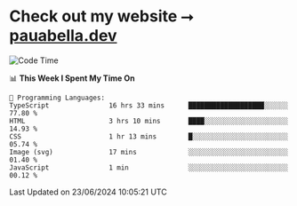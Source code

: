 # Check out my website ⭢ [pauabella.dev](https://pauabella.dev)

<!--START_SECTION:waka-->
![Code Time](http://img.shields.io/badge/Code%20Time-3%2C490%20hrs%2017%20mins-blue)

📊 **This Week I Spent My Time On** 

```text
💬 Programming Languages: 
TypeScript               16 hrs 33 mins      ███████████████████░░░░░░   77.80 % 
HTML                     3 hrs 10 mins       ████░░░░░░░░░░░░░░░░░░░░░   14.93 % 
CSS                      1 hr 13 mins        █░░░░░░░░░░░░░░░░░░░░░░░░   05.74 % 
Image (svg)              17 mins             ░░░░░░░░░░░░░░░░░░░░░░░░░   01.40 % 
JavaScript               1 min               ░░░░░░░░░░░░░░░░░░░░░░░░░   00.12 % 
```


 Last Updated on 23/06/2024 10:05:21 UTC
<!--END_SECTION:waka-->
